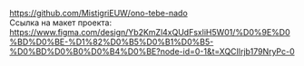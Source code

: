 https://github.com/MistigriEUW/ono-tebe-nado<br>
Ссылка на макет проекта: https://www.figma.com/design/Yb2KmZl4xQUdFsxliH5W01/%D0%9E%D0%BD%D0%BE-%D1%82%D0%B5%D0%B1%D0%B5-%D0%BD%D0%B0%D0%B4%D0%BE?node-id=0-1&t=XQCIlrjb179NryPc-0